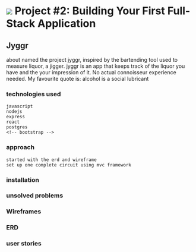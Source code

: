 # ![](https://ga-dash.s3.amazonaws.com/production/assets/logo-9f88ae6c9c3871690e33280fcf557f33.png) Project #2: Building Your First Full-Stack Application
## Jyggr
about
named the project jyggr, inspired by the bartending tool used to measure liquor, a jigger. jyggr is an app that keeps track of the liquor you have and the your impression of it. No actual connoisseur experience needed. 
My favourite quote is: alcohol is a social lubricant
### technologies used
	javascript
	nodejs
	express
	react
	postgres
	<!-- bootstrap -->
### approach
	started with the erd and wireframe
	set up one complete circuit using mvc framework
### installation
### unsolved problems
### Wireframes
### ERD
### user stories